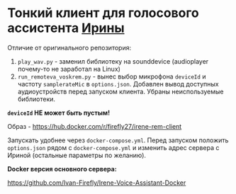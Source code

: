 # Тонкий клиент для голосового ассистента [Ирины](https://github.com/janvarev/Irene-Voice-Assistant)


Отличие от оригинального репозитория:
1. `play_wav.py` - заменил библиотеку на sounddevice (audioplayer почему-то не заработал на Linux)
2. `run_remoteva_voskrem.py` -  вынес выбор микрофона `deviceId` и частоту `samplerateMic` в `options.json`. Добавлен вывод доступных аудиоустройств перед запуском клиента. Убраны неиспользуемые библиотеки.

**`deviceId` НЕ может быть пустым!**

Образ - https://hub.docker.com/r/firefly27/irene-rem-client

Запускать удобнее через `docker-compose.yml`. Перед запуском положить `options.json` рядом с `docker-compose.yml` и изменить адрес сервера с Ириной (остальные параметры по желанию).

**Docker версия основного сервера:**

https://github.com/Ivan-Firefly/Irene-Voice-Assistant-Docker
